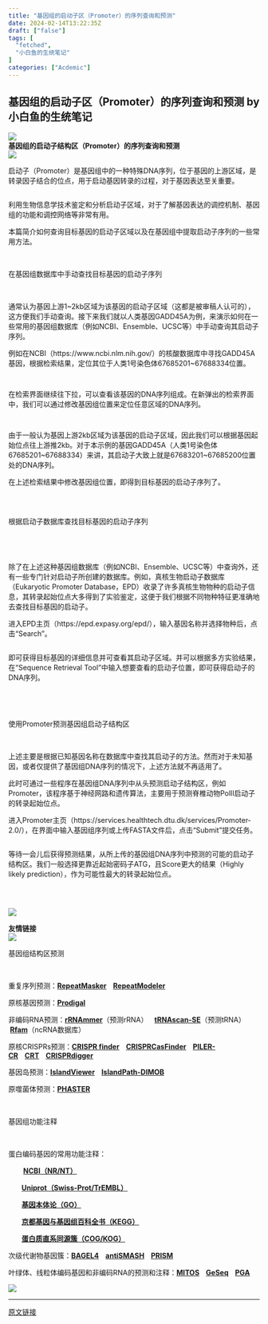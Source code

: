 ```yaml
---
title: "基因组的启动子区（Promoter）的序列查询和预测"
date: 2024-02-14T13:22:35Z
draft: ["false"]
tags: [
  "fetched",
  "小白鱼的生统笔记"
]
categories: ["Acdemic"]
---
```

基因组的启动子区（Promoter）的序列查询和预测 by 小白鱼的生统笔记
------
<div><section data-mpa-powered-by="yiban.io"><span></span></section><section data-support="96编辑器" data-style-id="24668"><section><section><section><section data-width="100%"><img data-ratio="0.2436548223350254" data-src="https://mmbiz.qpic.cn/mmbiz_gif/Ljib4So7yuWjjvcS70NecHLcxagEodW97PKvzwQ629F5QiayZpnkGL4fcsVzbxXQkSw1hP8sVhGWTa26J1Eul5eQ/640?wx_fmt=gif" data-type="gif" data-w="197" data-width="100%" src="https://mmbiz.qpic.cn/mmbiz_gif/Ljib4So7yuWjjvcS70NecHLcxagEodW97PKvzwQ629F5QiayZpnkGL4fcsVzbxXQkSw1hP8sVhGWTa26J1Eul5eQ/640?wx_fmt=gif"></section></section><section><strong><span>基因组的启动子结构区（Promoter）的序列查询和预测</span></strong></section><section><section><section><img data-ratio="1" data-src="https://mmbiz.qpic.cn/mmbiz_gif/Ljib4So7yuWjjvcS70NecHLcxagEodW97KjMiaXXfqKyB0p1TNAPeGTXG7ibeibar7arBd0OdhYttgW1OI9XR0C16A/640?wx_fmt=gif" data-type="gif" data-w="50" data-width="100%" src="https://mmbiz.qpic.cn/mmbiz_gif/Ljib4So7yuWjjvcS70NecHLcxagEodW97KjMiaXXfqKyB0p1TNAPeGTXG7ibeibar7arBd0OdhYttgW1OI9XR0C16A/640?wx_fmt=gif"></section></section></section></section></section></section><p><span>启动子（</span><span>Promoter</span><span>）是基因组中的一种特殊</span><span>DNA</span><span>序列，位于基因的上游区域，是转录因子结合的位点，用于启动基因转录的过程，对于基因表达至关重要。</span></p><p><img data-imgfileid="100022726" data-ratio="0.30359937402190923" data-src="https://mmbiz.qpic.cn/sz_mmbiz_png/Canb3IJn7EAAicTm8WrK6ty6V2MicibibawnQuh58kbA8piaVT9ZvCO8IGeD9lPpacuAkyXSAiaJw0G8NTkyqhH61Snw/640?wx_fmt=png&amp;from=appmsg" data-type="png" data-w="639" title="" src="https://mmbiz.qpic.cn/sz_mmbiz_png/Canb3IJn7EAAicTm8WrK6ty6V2MicibibawnQuh58kbA8piaVT9ZvCO8IGeD9lPpacuAkyXSAiaJw0G8NTkyqhH61Snw/640?wx_fmt=png&amp;from=appmsg"><br></p><p><span>利用生物信息学技术鉴定和分析启动子区域，对于了解基因表达的调控机制、基因组的功能和调控网络等非常有用。</span></p><p><span>本篇简介如何查询目标基因的启动子区域以及在基因组中提取启动子序列的一些常用方法。</span></p><p><span> </span></p><section data-support="96编辑器" data-style-id="1964"><section><section><p><span>在基因组数据库中手动查找目标基因的启动子序列</span></p></section></section></section><p><br></p><p><span><span>通常认为基因上游</span><span>1~2kb</span><span>区域为该基因的启动子区域（这都是被审稿人认可的），这方便我们手动查询。接下来我们就以人类基因</span><span>GADD45A</span><span>为例，来演示如何在一些常用的基因组数据库（例如</span><span>NCBI</span><span>、</span><span>Ensemble</span><span>、</span><span>UCSC</span><span>等）中手动查询其启动子序列。</span></span></p><p><span><span>例如在</span><span>NCBI</span><span>（</span></span><span>https://www.ncbi.nlm.nih.gov/</span><span><span>）的核酸数据库中寻找</span><span>GADD45A</span><span>基因，根据检索结果，定位其位于人类</span><span>1</span><span>号染色体</span><span>67685201~67688334</span><span>位置。</span></span></p><p><img data-imgfileid="100022729" data-ratio="0.47962962962962963" data-src="https://mmbiz.qpic.cn/sz_mmbiz_png/Canb3IJn7EAAicTm8WrK6ty6V2Micibibawn368UaMeH0SE6L9YXickpt5b07rKwfwCUjBGInUh6licUo8fkfWjicNmng/640?wx_fmt=png&amp;from=appmsg" data-type="png" data-w="1080" title="" src="https://mmbiz.qpic.cn/sz_mmbiz_png/Canb3IJn7EAAicTm8WrK6ty6V2Micibibawn368UaMeH0SE6L9YXickpt5b07rKwfwCUjBGInUh6licUo8fkfWjicNmng/640?wx_fmt=png&amp;from=appmsg"><br></p><p><img data-imgfileid="100022728" data-ratio="0.5342592592592592" data-src="https://mmbiz.qpic.cn/sz_mmbiz_png/Canb3IJn7EAAicTm8WrK6ty6V2MicibibawnhO1hjtmMia9ZqnrET2SAI3ibIxggDTfffrXpnjJPnGaOO44qQ8ynezdA/640?wx_fmt=png&amp;from=appmsg" data-type="png" data-w="1080" title="" src="https://mmbiz.qpic.cn/sz_mmbiz_png/Canb3IJn7EAAicTm8WrK6ty6V2MicibibawnhO1hjtmMia9ZqnrET2SAI3ibIxggDTfffrXpnjJPnGaOO44qQ8ynezdA/640?wx_fmt=png&amp;from=appmsg"><br></p><p><span><span>在检索界面继续往下拉，可以查看该基因的</span><span>DNA</span><span>序列组成。在新弹出的检索界面中，我们可以通过修改基因组位置来定位任意区域的</span><span>DNA</span><span>序列。</span></span></p><p><img data-imgfileid="100022730" data-ratio="0.4787037037037037" data-src="https://mmbiz.qpic.cn/sz_mmbiz_png/Canb3IJn7EAAicTm8WrK6ty6V2MicibibawndL0nzG2jfBibmja2byFVxrvkDebYmtmd1awpiaPuZEwZX2h9u3s2S26A/640?wx_fmt=png&amp;from=appmsg" data-type="png" data-w="1080" title="" src="https://mmbiz.qpic.cn/sz_mmbiz_png/Canb3IJn7EAAicTm8WrK6ty6V2MicibibawndL0nzG2jfBibmja2byFVxrvkDebYmtmd1awpiaPuZEwZX2h9u3s2S26A/640?wx_fmt=png&amp;from=appmsg"><br></p><p><img data-imgfileid="100022727" data-ratio="0.2518518518518518" data-src="https://mmbiz.qpic.cn/sz_mmbiz_png/Canb3IJn7EAAicTm8WrK6ty6V2MicibibawnGwvNh73j98QJ9iaW5l2CqsuAjoeibVMn8Ub6KByic24vOuEbrdWg3vRXg/640?wx_fmt=png&amp;from=appmsg" data-type="png" data-w="1080" title="" src="https://mmbiz.qpic.cn/sz_mmbiz_png/Canb3IJn7EAAicTm8WrK6ty6V2MicibibawnGwvNh73j98QJ9iaW5l2CqsuAjoeibVMn8Ub6KByic24vOuEbrdWg3vRXg/640?wx_fmt=png&amp;from=appmsg"><br></p><p><span><span>由于一般认为基因上游</span><span>2kb</span><span>区域为该基因的启动子区域，因此我们可以根据基因起始位点往上游推</span><span>2kb</span><span>。对于本示例的基因</span><span>GADD45A</span><span>（人类</span><span>1</span><span>号染色体</span><span>67685201~67688334</span><span>）来讲，其启动子大致上就是</span><span>67683201~67685200</span><span>位置处的</span><span>DNA</span><span>序列。</span></span></p><p><span>在上述检索结果中修改基因组位置，即得到目标基因的启动子序列了。</span></p><section><img data-imgfileid="100022732" data-ratio="0.24722222222222223" data-src="https://mmbiz.qpic.cn/sz_mmbiz_png/Canb3IJn7EAAicTm8WrK6ty6V2MicibibawnZt7XwhjsrfYZR74UzFFOY48tcqACxE6yPh3G6Sqfw950pGXDkL9HXQ/640?wx_fmt=png&amp;from=appmsg" data-type="png" data-w="1080" title="" src="https://mmbiz.qpic.cn/sz_mmbiz_png/Canb3IJn7EAAicTm8WrK6ty6V2MicibibawnZt7XwhjsrfYZR74UzFFOY48tcqACxE6yPh3G6Sqfw950pGXDkL9HXQ/640?wx_fmt=png&amp;from=appmsg"><br></section><p><mpcpc js_editor_cpcad="" src="/cgi-bin/readtemplate?t=tmpl/cpc_tmpl#1707891183154" data-category_id_list="1|5|7|8|16|17|29|31|36|37|42|43|46|47|48|50|51|55|59|61|62|67|68" data-id="1707891183154"></mpcpc></p><p><br></p><section data-support="96编辑器" data-style-id="1964"><section><section><p><span>根据启动子数据库查找目标基因的启动子序列</span></p></section></section></section><h2><br></h2><p><span><span>除了在上述这种基因组数据库（例如</span><span>NCBI</span><span>、</span><span>Ensemble</span><span>、</span><span>UCSC</span><span>等）中查询外，还有一些专门针对启动子所创建的数据库。例如，真核生物启动子数据库（</span><span>Eukaryotic Promoter Database</span><span>，</span><span>EPD</span><span>）收录了许多真核生物物种的启动子信息，其转录起始位点大多得到了实验鉴定，这便于我们根据不同物种特征更准确地去查找目标基因的启动子。</span></span></p><p><span><span>进入</span><span>EPD</span><span>主页（</span></span><span>https://epd.expasy.org/epd/</span><span><span>），输入基因名称并选择物种后，点击“</span><span>Search</span><span>”。</span></span></p><p><img data-imgfileid="100022735" data-ratio="0.31851851851851853" data-src="https://mmbiz.qpic.cn/sz_mmbiz_png/Canb3IJn7EAAicTm8WrK6ty6V2Micibibawn47Cb1OmMIHGYN6h9CPCTbJ5FsiboyicSJ7rnSmwzSrkKBkGZdk7P37dw/640?wx_fmt=png&amp;from=appmsg" data-type="png" data-w="1080" title="" src="https://mmbiz.qpic.cn/sz_mmbiz_png/Canb3IJn7EAAicTm8WrK6ty6V2Micibibawn47Cb1OmMIHGYN6h9CPCTbJ5FsiboyicSJ7rnSmwzSrkKBkGZdk7P37dw/640?wx_fmt=png&amp;from=appmsg"><br></p><p><span><span>即可获得目标基因的详细信息并可查看其启动子区域。并可以根据多方实验结果，在“</span><span>Sequence Retrieval Tool</span><span>”中输入想要查看的启动子位置，即可获得启动子的</span><span>DNA</span><span>序列。</span></span></p><p><img data-imgfileid="100022734" data-ratio="0.5148148148148148" data-src="https://mmbiz.qpic.cn/sz_mmbiz_png/Canb3IJn7EAAicTm8WrK6ty6V2Micibibawn7niaMXPG4UgGsjcsD5Sibp3J4Xhz7ZaLBViajp6HO0btMOTcXJqibVYLgg/640?wx_fmt=png&amp;from=appmsg" data-type="png" data-w="1080" title="" src="https://mmbiz.qpic.cn/sz_mmbiz_png/Canb3IJn7EAAicTm8WrK6ty6V2Micibibawn7niaMXPG4UgGsjcsD5Sibp3J4Xhz7ZaLBViajp6HO0btMOTcXJqibVYLgg/640?wx_fmt=png&amp;from=appmsg"><br></p><section><img data-imgfileid="100022731" data-ratio="0.25833333333333336" data-src="https://mmbiz.qpic.cn/sz_mmbiz_png/Canb3IJn7EAAicTm8WrK6ty6V2MicibibawnNPicicddpDbRc33hHeU2rU3CpEQwu3jhzJJ56DprY7iafRrgUvmC2U2zg/640?wx_fmt=png&amp;from=appmsg" data-type="png" data-w="1080" title="" src="https://mmbiz.qpic.cn/sz_mmbiz_png/Canb3IJn7EAAicTm8WrK6ty6V2MicibibawnNPicicddpDbRc33hHeU2rU3CpEQwu3jhzJJ56DprY7iafRrgUvmC2U2zg/640?wx_fmt=png&amp;from=appmsg"><br></section><p><span> </span></p><section data-support="96编辑器" data-style-id="1964"><section><section><p><span>使用Promoter预测基因组启动子结构区</span></p></section></section></section><p><br></p><p><span><span>上述主要是根据已知基因名称在数据库中查找其启动子的方法。然而对于未知基因，或者仅提供了基因组</span><span>DNA</span><span>序列的情况下，上述方法就不再适用了。</span></span></p><p><span><span>此时可通过一些程序在基因组</span><span>DNA</span><span>序列中从头预测启动子结构区，例如</span><span>Promoter</span><span>，该程序基于神经网路和遗传算法，主要用于预测脊椎动物</span><span>PolII</span><span>启动子的转录起始位点。</span></span></p><p><span><span>进入</span><span>Promoter</span><span>主页（</span></span><span>https://services.healthtech.dtu.dk/services/Promoter-2.0/</span><span><span>），在界面中输入基因组序列或上传</span><span>FASTA</span><span>文件后，点击“</span><span>Submit</span><span>”提交任务。</span></span></p><p><img data-imgfileid="100022733" data-ratio="0.7124600638977636" data-src="https://mmbiz.qpic.cn/sz_mmbiz_png/Canb3IJn7EAAicTm8WrK6ty6V2MicibibawnbicRSWicz65cSPLLiaax6dXTuVA79LCJGgWQgqm7RFO9gyoKYyPvPibdyw/640?wx_fmt=png&amp;from=appmsg" data-type="png" data-w="939" title="" src="https://mmbiz.qpic.cn/sz_mmbiz_png/Canb3IJn7EAAicTm8WrK6ty6V2MicibibawnbicRSWicz65cSPLLiaax6dXTuVA79LCJGgWQgqm7RFO9gyoKYyPvPibdyw/640?wx_fmt=png&amp;from=appmsg"><br></p><p><span><span>等待一会儿后获得预测结果，从所上传的基因组</span><span>DNA</span><span>序列中预测的可能的启动子结构区。我们一般选择更靠近起始密码子</span><span>ATG</span><span>，且</span><span>Score</span><span>更大的结果（</span><span>Highly likely prediction</span><span>），作为可能性最大的转录起始位点。</span></span></p><section><img data-imgfileid="100022736" data-ratio="0.5885022692889561" data-src="https://mmbiz.qpic.cn/sz_mmbiz_png/Canb3IJn7EAAicTm8WrK6ty6V2MicibibawnBgBATiaV5OglMQTxL6tMtPTaKo8fmiaI5NVSZGa1ibHVZ6XezSgrrDfhg/640?wx_fmt=png&amp;from=appmsg" data-type="png" data-w="661" title="" src="https://mmbiz.qpic.cn/sz_mmbiz_png/Canb3IJn7EAAicTm8WrK6ty6V2MicibibawnBgBATiaV5OglMQTxL6tMtPTaKo8fmiaI5NVSZGa1ibHVZ6XezSgrrDfhg/640?wx_fmt=png&amp;from=appmsg"><br></section><section><span></span></section><p><span> </span></p><section><section><section data-support="96编辑器" data-style-id="24668"><section><section><section><p><img data-imgfileid="100022668" data-ratio="0.2436548223350254" data-src="https://mmbiz.qpic.cn/mmbiz_gif/Ljib4So7yuWjjvcS70NecHLcxagEodW97PKvzwQ629F5QiayZpnkGL4fcsVzbxXQkSw1hP8sVhGWTa26J1Eul5eQ/640?wx_fmt=gif" data-type="gif" data-w="197" data-width="100%" src="https://mmbiz.qpic.cn/mmbiz_gif/Ljib4So7yuWjjvcS70NecHLcxagEodW97PKvzwQ629F5QiayZpnkGL4fcsVzbxXQkSw1hP8sVhGWTa26J1Eul5eQ/640?wx_fmt=gif"></p></section><section><section><strong><span>友情链接</span></strong></section></section><section><section><section><img data-ratio="1" data-src="https://mmbiz.qpic.cn/mmbiz_gif/Ljib4So7yuWjjvcS70NecHLcxagEodW97KjMiaXXfqKyB0p1TNAPeGTXG7ibeibar7arBd0OdhYttgW1OI9XR0C16A/640?wx_fmt=gif" data-type="gif" data-w="50" data-width="100%" data-imgfileid="100022667" src="https://mmbiz.qpic.cn/mmbiz_gif/Ljib4So7yuWjjvcS70NecHLcxagEodW97KjMiaXXfqKyB0p1TNAPeGTXG7ibeibar7arBd0OdhYttgW1OI9XR0C16A/640?wx_fmt=gif"></section></section></section></section></section></section></section></section><section data-support="96编辑器" data-style-id="22451"><section><section><section><p><span>基因组结构区预测</span></p></section><section><br></section></section></section></section><p><span><span>重复序列预测：</span><strong><span><a href="https://mp.weixin.qq.com/s?__biz=MzIxNzc1Mzk3NQ==&amp;mid=2247487313&amp;idx=1&amp;sn=f6bdadae7e0651fb9f1ccc02d091b8d9&amp;chksm=97f5bf49a082365f9ceb6d9a3beeac4fec2fe45b1a042fcddc1bffd9875bcc29d2e19d952203&amp;token=562847980&amp;lang=zh_CN&amp;scene=21#wechat_redirect" data-linktype="2">RepeatMasker</a>    <a href="https://mp.weixin.qq.com/s?__biz=MzIxNzc1Mzk3NQ==&amp;mid=2247487354&amp;idx=1&amp;sn=9e3322ef9cd499c690c321df5e4ff6ec&amp;chksm=97f5bf62a0823674d0143ec01edbb113ad42da77a198c04468c4862de655679079fde07e04ef&amp;token=562847980&amp;lang=zh_CN&amp;scene=21#wechat_redirect" data-linktype="2">RepeatModeler</a></span></strong></span></p><p><span><span>原核基因预测：</span><strong><strong><span><a target="_blank" href="https://mp.weixin.qq.com/s?__biz=MzIxNzc1Mzk3NQ==&amp;mid=2247487964&amp;idx=2&amp;sn=19c802236c664cd4b9a233221fa4df5e&amp;chksm=97f5a1c4a08228d249d98b4683fb0526675fe8863004f2fca05c37c49398947e049e7d0b154e&amp;token=1097017225&amp;lang=zh_CN&amp;scene=21#wechat_redirect" textvalue="Prodigal" tab="innerlink" data-linktype="2">Prodigal</a></span></strong></strong></span></p><p><span><span>非编码</span><span>RNA</span><span>预测：</span><span><strong><strong><span><a target="_blank" href="http://mp.weixin.qq.com/s?__biz=MzIxNzc1Mzk3NQ==&amp;mid=2247487964&amp;idx=3&amp;sn=8bfec24503d300226c5292422f207227&amp;chksm=97f5a1c4a08228d2ec478ddf07fa5969cc65d2dc5fa85a3ffb7544a2807ff383877517984c39&amp;scene=21#wechat_redirect" textvalue="rRNAmmer" linktype="text" imgurl="" imgdata="null" data-itemshowtype="0" tab="innerlink" data-linktype="2" hasload="1">rRNAmmer</a></span></strong></strong></span><span>（预测rRNA）</span><span><strong><strong><span><strong><span>    </span></strong></span></strong></strong></span></span><a target="_blank" href="http://mp.weixin.qq.com/s?__biz=MzIxNzc1Mzk3NQ==&amp;mid=2247487964&amp;idx=4&amp;sn=aa067cbef8f075a759de17e7e7d8e66b&amp;chksm=97f5a1c4a08228d2d3523dae5db08ca3790bf51b54c2cba3d9afda0ffb1bfe25b1ce4f59e5e2&amp;scene=21#wechat_redirect" textvalue="tRNAscan-SE" linktype="text" imgurl="" imgdata="null" data-itemshowtype="0" tab="innerlink" data-linktype="2" hasload="1"><span><strong><strong><span>tRNAscan-SE</span></strong></strong></span></a><span><span>（<span>预测</span>tRNA）</span><span><strong><strong><span>    </span></strong></strong><strong><strong><span><a target="_blank" href="http://mp.weixin.qq.com/s?__biz=MzIxNzc1Mzk3NQ==&amp;mid=2247494148&amp;idx=1&amp;sn=dc422e4cbe8583cf95482922e06262df&amp;chksm=97f65a1ca081d30a82898497f05762d271f569580bd022b9ab9233e865852ab6111032749933&amp;scene=21#wechat_redirect" textvalue="Rfam" linktype="text" imgurl="" imgdata="null" data-itemshowtype="0" tab="innerlink" data-linktype="2" hasload="1">Rfam</a></span></strong></strong></span><span>（ncRNA数据库）</span></span></p><p><span><span>原核</span><span>CRISPRs</span><span>预测：</span><strong><span><a href="https://mp.weixin.qq.com/s?__biz=MzIxNzc1Mzk3NQ==&amp;mid=2247487373&amp;idx=1&amp;sn=43aca474c18af31aa3f1d48387f6d403&amp;chksm=97f5bf95a0823683250cad0f02e1695d82b7ffa374c6395446909e35d90ecdbea97d5001a61c&amp;token=562847980&amp;lang=zh_CN&amp;scene=21#wechat_redirect" data-linktype="2">CRISPR finder</a>    <a href="https://mp.weixin.qq.com/s?__biz=MzIxNzc1Mzk3NQ==&amp;mid=2247487373&amp;idx=1&amp;sn=43aca474c18af31aa3f1d48387f6d403&amp;chksm=97f5bf95a0823683250cad0f02e1695d82b7ffa374c6395446909e35d90ecdbea97d5001a61c&amp;token=562847980&amp;lang=zh_CN&amp;scene=21#wechat_redirect" data-linktype="2">CRISPRCasFinder</a>    <a href="https://mp.weixin.qq.com/s?__biz=MzIxNzc1Mzk3NQ==&amp;mid=2247487373&amp;idx=1&amp;sn=43aca474c18af31aa3f1d48387f6d403&amp;chksm=97f5bf95a0823683250cad0f02e1695d82b7ffa374c6395446909e35d90ecdbea97d5001a61c&amp;token=562847980&amp;lang=zh_CN&amp;scene=21#wechat_redirect" data-linktype="2">PILER-CR</a>    <a href="https://mp.weixin.qq.com/s?__biz=MzIxNzc1Mzk3NQ==&amp;mid=2247487373&amp;idx=1&amp;sn=43aca474c18af31aa3f1d48387f6d403&amp;chksm=97f5bf95a0823683250cad0f02e1695d82b7ffa374c6395446909e35d90ecdbea97d5001a61c&amp;token=562847980&amp;lang=zh_CN&amp;scene=21#wechat_redirect" data-linktype="2">CRT</a><strong><span> </span></strong><strong><span> </span></strong><strong><span> </span></strong><strong><span> </span></strong><a href="https://mp.weixin.qq.com/s?__biz=MzIxNzc1Mzk3NQ==&amp;mid=2247487373&amp;idx=1&amp;sn=43aca474c18af31aa3f1d48387f6d403&amp;chksm=97f5bf95a0823683250cad0f02e1695d82b7ffa374c6395446909e35d90ecdbea97d5001a61c&amp;token=562847980&amp;lang=zh_CN&amp;scene=21#wechat_redirect" data-linktype="2">CRISPRdigger</a></span></strong></span></p><p><span>基因岛预测：<a target="_blank" href="http://mp.weixin.qq.com/s?__biz=MzIxNzc1Mzk3NQ==&amp;mid=2247484103&amp;idx=1&amp;sn=d40695685991bcf9d22a8071314a37fb&amp;chksm=97f5b2dfa0823bc9e88b5cfedce933f7a0fca7640e435e3b7c1fb891121f7a491adcec661a4a&amp;scene=21#wechat_redirect" textvalue="IslandViewer" linktype="text" imgurl="" imgdata="null" data-itemshowtype="0" tab="innerlink" data-linktype="2"><strong><span>IslandViewer</span></strong></a><strong><span><strong><span>    <a target="_blank" href="http://mp.weixin.qq.com/s?__biz=MzIxNzc1Mzk3NQ==&amp;mid=2247492008&amp;idx=6&amp;sn=0624125d53305d15187f625d63607cb3&amp;chksm=97f651b0a081d8a6e4d645c10cf19f3ff8a74484b460d5b7ee006035472dd0ad67cde14b229b&amp;scene=21#wechat_redirect" textvalue="IslandPath-DIMOB" linktype="text" imgurl="" imgdata="null" data-itemshowtype="0" tab="innerlink" data-linktype="2"><strong>IslandPath-DIMOB</strong></a></span></strong></span></strong></span></p><p><span>原噬菌体预测：<a href="https://mp.weixin.qq.com/s?__biz=MzIxNzc1Mzk3NQ==&amp;mid=2247484122&amp;idx=1&amp;sn=0d14d1841f657603707a68dadccb4cde&amp;chksm=97f5b2c2a0823bd43bfbd7e02fdd2678f6bd86d6ad2e444b113c74ba768db3a2691153c677e9&amp;token=66128012&amp;lang=zh_CN&amp;scene=21#wechat_redirect" data-linktype="2"><strong><span>PHASTER</span></strong></a></span></p><p><span>  </span></p><section data-support="96编辑器" data-style-id="22451"><section><section><section><p><span>基因组功能注释</span></p></section><section><br></section></section></section></section><p><span><span>蛋白编码基因的常用功能注释</span><span>：</span></span></p><p><span><strong><span>         </span></strong><strong><span><a target="_blank" href="http://mp.weixin.qq.com/s?__biz=MzIxNzc1Mzk3NQ==&amp;mid=2247493529&amp;idx=1&amp;sn=d230aedf5349c1b26e5ff2b0ce09f672&amp;chksm=97f65781a081de9725a24f622c95f304a3780a8882d97e9ac94d681da3d9a1301f92442cbc83&amp;scene=21#wechat_redirect" textvalue="NCBI（NR/NT）" linktype="text" imgurl="" imgdata="null" data-itemshowtype="0" tab="innerlink" data-linktype="2">NCBI（NR/NT）</a></span></strong></span><span>  </span></p><p><span><strong><span><strong>        </strong></span></strong></span><a target="_blank" href="http://mp.weixin.qq.com/s?__biz=MzIxNzc1Mzk3NQ==&amp;mid=2247493529&amp;idx=2&amp;sn=5c1b38b4100f2d7be86f029764c21e56&amp;chksm=97f65781a081de977b76fa6e609d4e46cea39221555cb0b3945d5179535851cf62109293a447&amp;scene=21#wechat_redirect" textvalue="Uniprot（Swiss-Prot/TrEMBL）" linktype="text" imgurl="" imgdata="null" data-itemshowtype="0" tab="innerlink" data-linktype="2"><span><strong>Uniprot（Swiss-Prot/TrEMBL）</strong></span></a></p><p><span><strong>        </strong></span><a target="_blank" href="http://mp.weixin.qq.com/s?__biz=MzIxNzc1Mzk3NQ==&amp;mid=2247493908&amp;idx=1&amp;sn=26375ea0c3f31fccaa24f64d49d02f1e&amp;chksm=97f6590ca081d01aacbb75111c807ae111930161cd49fd0db51e0a01b2d9f3fe962177a70be7&amp;scene=21#wechat_redirect" textvalue="GO" linktype="text" imgurl="" imgdata="null" data-itemshowtype="0" tab="innerlink" data-linktype="2"><span><strong>基因本体论（GO）</strong></span></a><span><strong><strong><strong> </strong></strong></strong></span></p><p><span><strong><strong><strong>        </strong></strong></strong></span><a target="_blank" href="http://mp.weixin.qq.com/s?__biz=MzIxNzc1Mzk3NQ==&amp;mid=2247492707&amp;idx=1&amp;sn=4c44401a23daca091d696dde306c8320&amp;chksm=97f6547ba081dd6d13dfdd9101b965ef4dccd1d3a85beb3d68148a3fb300aa997f2d4c098e9e&amp;scene=21#wechat_redirect" textvalue="京都基因与基因组百科全书（KEGG）" linktype="text" imgurl="" imgdata="null" data-itemshowtype="0" tab="innerlink" data-linktype="2"><span><strong><strong>京都基因与基因组百科全书（KEGG）</strong></strong></span></a></p><p><span><strong><strong><strong>        </strong></strong></strong><strong><strong><strong></strong></strong></strong><strong><strong><a target="_blank" href="http://mp.weixin.qq.com/s?__biz=MzIxNzc1Mzk3NQ==&amp;mid=2247493966&amp;idx=2&amp;sn=a14aa7edd3870f7fe0eef2bfd987ee16&amp;chksm=97f65956a081d04039cf45e3a1594ac320ca085335d346d29f45086fb81b9764c2e339393162&amp;scene=21#wechat_redirect" textvalue="蛋白质直系同源簇（COG）" linktype="text" imgurl="" imgdata="null" data-itemshowtype="0" tab="innerlink" data-linktype="2">蛋白质直系同源簇（COG/KOG）</a></strong></strong></span></p><p><span><span>次级代谢物基因簇：</span><strong><span><a href="https://mp.weixin.qq.com/s?__biz=MzIxNzc1Mzk3NQ==&amp;mid=2247487608&amp;idx=1&amp;sn=c22a5fe87aeabe5f6bfff12c927ef759&amp;chksm=97f5a060a0822976bc1b8a114a2c4af2f11107279ccabdbcb8a27a084d854b7509d239679502&amp;token=562847980&amp;lang=zh_CN&amp;scene=21#wechat_redirect" data-linktype="2">BAGEL4</a>    <a href="https://mp.weixin.qq.com/s?__biz=MzIxNzc1Mzk3NQ==&amp;mid=2247487608&amp;idx=1&amp;sn=c22a5fe87aeabe5f6bfff12c927ef759&amp;chksm=97f5a060a0822976bc1b8a114a2c4af2f11107279ccabdbcb8a27a084d854b7509d239679502&amp;token=562847980&amp;lang=zh_CN&amp;scene=21#wechat_redirect" data-linktype="2">antiSMASH</a>    <a href="https://mp.weixin.qq.com/s?__biz=MzIxNzc1Mzk3NQ==&amp;mid=2247487608&amp;idx=1&amp;sn=c22a5fe87aeabe5f6bfff12c927ef759&amp;chksm=97f5a060a0822976bc1b8a114a2c4af2f11107279ccabdbcb8a27a084d854b7509d239679502&amp;token=562847980&amp;lang=zh_CN&amp;scene=21#wechat_redirect" data-linktype="2">PRISM</a></span></strong></span></p><p><span><span>叶绿体、线粒体编码基因和非编码</span><span>RNA的预测和</span><span>注释：</span><strong><span><a href="https://mp.weixin.qq.com/s?__biz=MzIxNzc1Mzk3NQ==&amp;mid=2247483827&amp;idx=1&amp;sn=7b2ca584506d9b00679ffd077f3d8424&amp;chksm=97f5b1aba08238bdb244a7a52bcac4507150454bb4a2f51a421ea0272d558c7f3ca4a0dc691c&amp;token=562847980&amp;lang=zh_CN&amp;scene=21#wechat_redirect" data-linktype="2">MITOS</a>    <a href="https://mp.weixin.qq.com/s?__biz=MzIxNzc1Mzk3NQ==&amp;mid=2247483855&amp;idx=1&amp;sn=5cb51630fca8519c4f90274ead7fc659&amp;chksm=97f5b1d7a08238c17f7a9cb647434fe124520f110c1194617ed2a961d09d25459bef56b38acd&amp;token=562847980&amp;lang=zh_CN&amp;scene=21#wechat_redirect" data-linktype="2">GeSeq</a>    <a href="https://mp.weixin.qq.com/s?__biz=MzIxNzc1Mzk3NQ==&amp;mid=2247483867&amp;idx=1&amp;sn=4b7985380dbef7ae7b08686344f509e3&amp;chksm=97f5b1c3a08238d53644794009f6caaa82f124f230ab290585af493b475a48a9759340955bcb&amp;token=562847980&amp;lang=zh_CN&amp;scene=21#wechat_redirect" data-linktype="2">PGA</a></span></strong></span><strong><span><a target="_blank" href="http://mp.weixin.qq.com/s?__biz=MzIxNzc1Mzk3NQ==&amp;mid=2247484866&amp;idx=1&amp;sn=83300539ce85b910179a4c10eed8afa5&amp;chksm=97f5b5daa0823ccc8916362e381f888a826a02f9eb1f67e2580ac04b1437c7c3077a24af7dc6&amp;scene=21#wechat_redirect" textvalue=" STRING数据库的蛋白质相互作用（PPI）网络" linktype="text" imgurl="" imgdata="null" data-itemshowtype="0" tab="innerlink" data-linktype="2"></a></span></strong></p><section><span><strong><strong><strong><span><strong><a target="_blank" href="http://mp.weixin.qq.com/s?__biz=MzIxNzc1Mzk3NQ==&amp;mid=2247493299&amp;idx=1&amp;sn=02bfcf63ec5c4b8e179b51a5c5126865&amp;chksm=97f656aba081dfbdad12d9f425b36a01131d83b359d1f3932d4a2ed1eac82f5ba01dc36fa768&amp;scene=21#wechat_redirect" textvalue="GEO数据上传" linktype="text" imgurl="" imgdata="null" data-itemshowtype="0" tab="innerlink" data-linktype="2" hasload="1"></a></strong></span></strong></strong></strong></span></section><section><span><span><strong><a href="https://mp.weixin.qq.com/s?__biz=MzIxNzc1Mzk3NQ==&amp;mid=2247487155&amp;idx=1&amp;sn=210c91b298b35dd6cc2129ada3607536&amp;chksm=97f5beaba08237bd72837f462cacf3e6015f4f535216ca9b38dbf4526008ecd9749df41280a6&amp;token=562847980&amp;lang=zh_CN&amp;scene=21#wechat_redirect" data-linktype="2" wah-hotarea="click"></a></strong></span></span></section><section data-support="96编辑器" data-style-id="24919"><section><img data-imgfileid="100022666" data-ratio="0.08571428571428572" data-src="https://mmbiz.qpic.cn/mmbiz_gif/Ljib4So7yuWiaibnZHYib0rg4wZibRnXvibHQYZZXc5ic2yGZF8dUpficcfTNOUNMjSG8v9CUibQs5GngxGicVBuKtvqoLHg/640?wx_fmt=gif" data-type="gif" data-w="630" src="https://mmbiz.qpic.cn/mmbiz_gif/Ljib4So7yuWiaibnZHYib0rg4wZibRnXvibHQYZZXc5ic2yGZF8dUpficcfTNOUNMjSG8v9CUibQs5GngxGicVBuKtvqoLHg/640?wx_fmt=gif"></section></section><section><span></span></section><section><mp-common-profile data-pluginname="mpprofile" data-weui-theme="light" data-id="MzIxNzc1Mzk3NQ==" data-headimg="http://mmbiz.qpic.cn/mmbiz_png/Canb3IJn7ED56PWk3ug7tEjUmvZGlbAEULIx7cicgvKSILx5p3dnYvs0wC2PkpoH07lAa0AbCqmUr2P5kic3tI1g/0?wx_fmt=png" data-nickname="小白鱼的生统笔记" data-alias="" data-signature="基因组/微生物组/生态统计/R语言......学习与经验分享 好吧其实我一直是看心情瞎写的" data-from="0" data-is_biz_ban="0"></mp-common-profile></section><p><mp-style-type data-value="3"></mp-style-type></p></div>  
<hr>
<a href="https://mp.weixin.qq.com/s/q0_rzikXa5BfmRdLyKln8g",target="_blank" rel="noopener noreferrer">原文链接</a>
